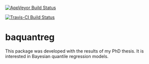 [![AppVeyor Build Status](https://ci.appveyor.com/api/projects/status/github/brsantos/baquantreg?branch=master&svg=true)](https://ci.appveyor.com/project/brsantos/baquantreg)

[![Travis-CI Build Status](https://travis-ci.org/brsantos/baquantreg.svg?branch=master)](https://travis-ci.org/brsantos/baquantreg)

# baquantreg

This package was developed with the results of my PhD thesis. It is interested in Bayesian quantile regression models.
